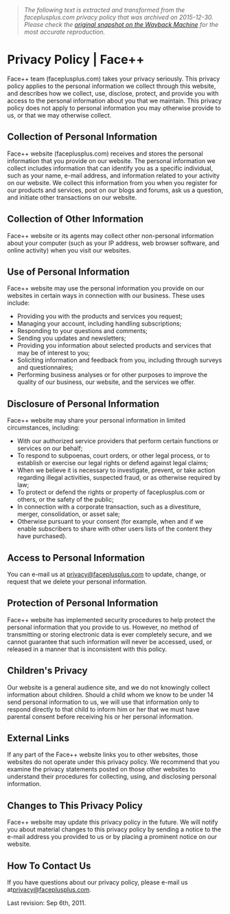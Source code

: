> *The following text is extracted and transformed from the faceplusplus.com privacy policy that was archived on 2015-12-30. Please check the [original snapshot on the Wayback Machine](https://web.archive.org/web/20151230024131id_/http%3A//www.faceplusplus.com/privacy-policy) for the most accurate reproduction.*

# Privacy Policy | Face++

Face++ team (faceplusplus.com) takes your privacy seriously. This privacy policy applies to the personal information we collect through this website, and describes how we collect, use, disclose, protect, and provide you with access to the personal information about you that we maintain. This privacy policy does not apply to personal information you may otherwise provide to us, or that we may otherwise collect.

## Collection of Personal Information

Face++ website (faceplusplus.com) receives and stores the personal information that you provide on our website. The personal information we collect includes information that can identify you as a specific individual, such as your name, e-mail address, and information related to your activity on our website. We collect this information from you when you register for our products and services, post on our blogs and forums, ask us a question, and initiate other transactions on our website.

## Collection of Other Information

Face++ website or its agents may collect other non-personal information about your computer (such as your IP address, web browser software, and online activity) when you visit our websites.

## Use of Personal Information

Face++ website may use the personal information you provide on our websites in certain ways in connection with our business. These uses include:

  * Providing you with the products and services you request;
  * Managing your account, including handling subscriptions;
  * Responding to your questions and comments;
  * Sending you updates and newsletters;
  * Providing you information about selected products and services that may be of interest to you;
  * Soliciting information and feedback from you, including through surveys and questionnaires;
  * Performing business analyses or for other purposes to improve the quality of our business, our website, and the services we offer.



## Disclosure of Personal Information

Face++ website may share your personal information in limited circumstances, including:

  * With our authorized service providers that perform certain functions or services on our behalf;
  * To respond to subpoenas, court orders, or other legal process, or to establish or exercise our legal rights or defend against legal claims;
  * When we believe it is necessary to investigate, prevent, or take action regarding illegal activities, suspected fraud, or as otherwise required by law;
  * To protect or defend the rights or property of faceplusplus.com or others, or the safety of the public;
  * In connection with a corporate transaction, such as a divestiture, merger, consolidation, or asset sale;
  * Otherwise pursuant to your consent (for example, when and if we enable subscribers to share with other users lists of the content they have purchased).



## Access to Personal Information

You can e-mail us at [privacy@faceplusplus.com](mailto:privacy@faceplusplus.com) to update, change, or request that we delete your personal information.

## Protection of Personal Information

Face++ website has implemented security procedures to help protect the personal information that you provide to us. However, no method of transmitting or storing electronic data is ever completely secure, and we cannot guarantee that such information will never be accessed, used, or released in a manner that is inconsistent with this policy.

## Children's Privacy

Our website is a general audience site, and we do not knowingly collect information about children. Should a child whom we know to be under 14 send personal information to us, we will use that information only to respond directly to that child to inform him or her that we must have parental consent before receiving his or her personal information.

## External Links

If any part of the Face++ website links you to other websites, those websites do not operate under this privacy policy. We recommend that you examine the privacy statements posted on those other websites to understand their procedures for collecting, using, and disclosing personal information.

## Changes to This Privacy Policy

Face++ website may update this privacy policy in the future. We will notify you about material changes to this privacy policy by sending a notice to the e-mail address you provided to us or by placing a prominent notice on our website.

## How To Contact Us

If you have questions about our privacy policy, please e-mail us at[privacy@faceplusplus.com](mailto:privacy@faceplusplus.com).

Last revision: Sep 6th, 2011.
